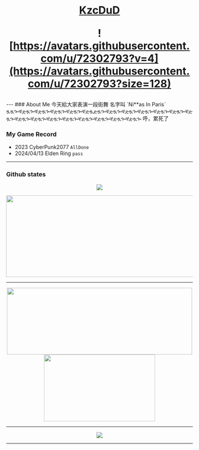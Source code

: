 <h1 align="center">
  <a href="https://KzcDuD.github.io">KzcDuD</a>

  <br />

  ![https://avatars.githubusercontent.com/u/72302793?v=4](https://avatars.githubusercontent.com/u/72302793?size=128)
</h1>
---
### About Me
今天給大家表演一段街舞 名字叫 `Ni**as In Paris`
ጿጿኈቼዽጿኈቼዽጿኈቼዽጿኈቼዽጿኈቼዽጿዽጿኈቼዽጿኈቼዽጿኈቼዽጿኈቼዽጿኈቼዽጿኈቼዽጿኈቼዽጿኈቼዽጿኈቼዽጿኈቼዽጿኈቼዽጿኈቼዽጿኈቼዽጿኈቼዽጿኈ
呼，累死了

### My Game Record

+ 2023 CyberPunk2077 `AllDone`
+ 2024/04/13 Elden Ring `pass`

---

### Github states

<p align="center">
  <a href="https://github.com/ryo-ma/github-profile-trophy">
    <img src="https://github-profile-trophy.vercel.app/?username=KzcDuD&title=Stars,Followers,Commits,Repositories,MultipleLang,PullRequest&theme=nord" />
  </a>
</p>

<p align="center">
  <img width="800" height="220" src="https://streak-stats.demolab.com?user=KzcDuD&theme=dark&hide_border=true&border_radius=5&card_width=800">
</p>

---

<p align="center">
  <img width="500" height="180" src="https://github-readme-stats.vercel.app/api?username=KzcDuD&show_icons=true&theme=onedark">
  <img width="300" height="180" src="https://github-readme-stats.vercel.app/api/top-langs/?username=KzcDuD&size_weight=0.15&count_weight=0.5&layout=compact&theme=onedark">
</p>

---

<p align="center">
  <a href="https://skillicons.dev">
    <img src="https://skillicons.dev/icons?i=linux,bash,kali,ubuntu,github,vim,docker,vscode,c,cpp,py,latex,torch" />
  </a>
</p>

---


<div id="header" align="center">
  <img src="https://komarev.com/ghpvc/?username=KzcDuD&style=for-the-badge&color=blue" alt=""/>
</div>

